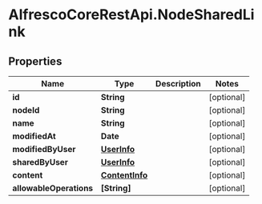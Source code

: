 # AlfrescoCoreRestApi.NodeSharedLink

## Properties
Name | Type | Description | Notes
------------ | ------------- | ------------- | -------------
**id** | **String** |  | [optional] 
**nodeId** | **String** |  | [optional] 
**name** | **String** |  | [optional] 
**modifiedAt** | **Date** |  | [optional] 
**modifiedByUser** | [**UserInfo**](UserInfo.md) |  | [optional] 
**sharedByUser** | [**UserInfo**](UserInfo.md) |  | [optional] 
**content** | [**ContentInfo**](ContentInfo.md) |  | [optional] 
**allowableOperations** | **[String]** |  | [optional] 


